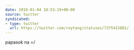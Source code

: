 ```yaml
---
date: 2010-01-04 18:53:19+00:00
source: twitter
syndicated:
- type: twitter
  url: https://twitter.com/roytang/statuses/7375415881/
---
```


papasok na =/